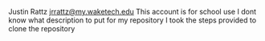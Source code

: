 Justin Rattz
jrrattz@my.waketech.edu
This account is for school use
I dont know what description to put for my repository
I took the steps provided to clone the repository